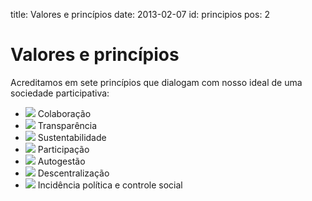 title: Valores e princípios
date: 2013-02-07
id: principios
pos: 2

Valores e princípios
====================

Acreditamos em sete princípios que dialogam com nosso ideal de uma sociedade participativa:

 * ![][colab] Colaboração
 * ![][trans] Transparência
 * ![][sust]  Sustentabilidade
 * ![][part]  Participação
 * ![][auto]  Autogestão
 * ![][desc]  Descentralização
 * ![][socio] Incidência política e controle social


[colab]: /static/images/sobre/principios/colaboracao.png
[trans]: /static/images/sobre/principios/transparencia.png
[sust]: /static/images/sobre/principios/sustentabilidade.png
[part]: /static/images/sobre/principios/participacao.png
[auto]: /static/images/sobre/principios/autogestao.png
[desc]: /static/images/sobre/principios/descentralizacao.png
[socio]: /static/images/sobre/principios/incidencia_politica.png
